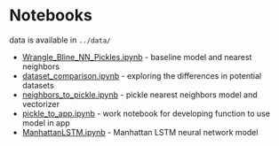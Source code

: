 # Notebooks

data is available in `../data/`

- [Wrangle_Bline_NN_Pickles.ipynb](Wrangle_Bline_NN_Pickles.ipynb) -
baseline model and nearest neighbors
- [dataset_comparison.ipynb](dataset_comparison.ipynb) -
exploring the differences in potential datasets
- [neighbors_to_pickle.ipynb](neighbors_to_pickle.ipynb) -
pickle nearest neighbors model and vectorizer
- [pickle_to_app.ipynb](pickle_to_app.ipynb) -
work notebook for developing function to use model in app
- [ManhattanLSTM.ipynb](ManhattanLSTM.ipynb) -
Manhattan LSTM neural network model
